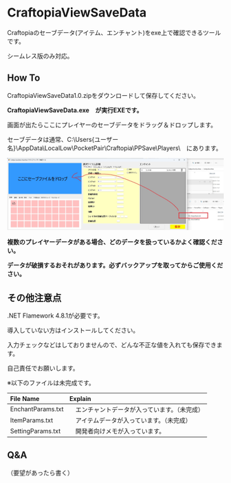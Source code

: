 # CraftopiaViewSaveData

Craftopiaのセーブデータ(アイテム、エンチャント)をexe上で確認できるツールです。

シームレス版のみ対応。


## How To
CraftopiaViewSaveData1.0.zipをダウンロードして保存してください。

**CraftopiaViewSaveData.exe　が実行EXEです。**

画面が出たらここにプレイヤーのセーブデータをドラッグ＆ドロップします。

セーブデータは通常、C:\Users\{ユーザー名}\AppData\LocalLow\PocketPair\Craftopia\PPSave\Players\　にあります。


![説明](https://github.com/So-rei/CraftopiaViewSaveData/blob/main/pic/sample1.jpg)

**複数のプレイヤーデータがある場合、どのデータを扱っているかよく確認ください。**

**データが破損するおそれがあります。必ずバックアップを取ってからご使用ください。**









## その他注意点

.NET Flamework 4.8.1が必要です。

導入していない方はインストールしてください。

入力チェックなどはしておりませんので、どんな不正な値を入れても保存できます。

自己責任でお願いします。

※以下のファイルは未完成です。

|File Name| Explain|
|:------|:------------------------|
|EnchantParams.txt|　エンチャントデータが入っています。（未完成）|
|ItemParams.txt|　アイテムデータが入っています。（未完成）|
|SettingParams.txt|　開発者向けメモが入っています。|

## Q&A
（要望があったら書く）
